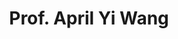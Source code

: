 ---
title: Prof. April Yi Wang
role: Associate Professor of Informatics, University of California, Irvine
avatar_filename: avatar.jpg
bio: ""
interests:

social:
  - icon: google-scholar
    icon_pack: ai
    link: https://scholar.google.com/citations?hl=en&user=yitS6coAAAAJ
    display:
      header: true

organizations:
  - name: University of California, Irvine
    url: https://uci.edu/

superuser: false
status:
  icon: ☕️
last_name: Wang
highlight_name: true
first_name: April Yi
email: 
---